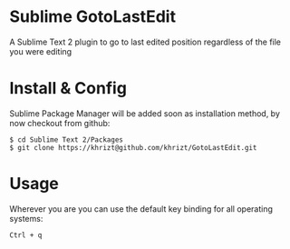 # Sublime GotoLastEdit

A Sublime Text 2 plugin to go to last edited position regardless of the file you were editing

# Install & Config

Sublime Package Manager will be added soon as installation method, by now checkout from github:

    $ cd Sublime Text 2/Packages
    $ git clone https://khrizt@github.com/khrizt/GotoLastEdit.git

# Usage

Wherever you are you can use the default key binding for all operating systems:

    Ctrl + q

